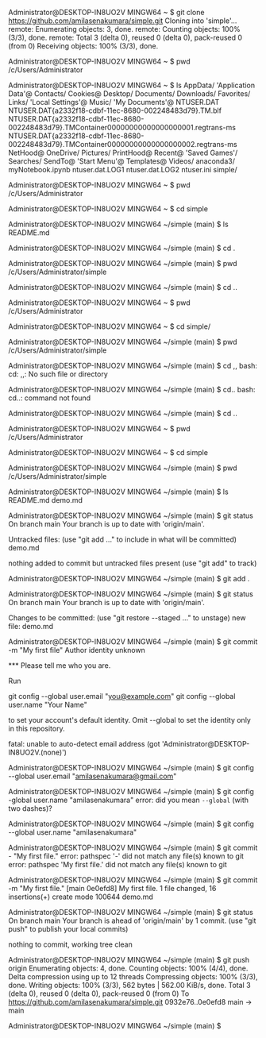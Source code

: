 
Administrator@DESKTOP-IN8UO2V MINGW64 ~
$ git clone https://github.com/amilasenakumara/simple.git
Cloning into 'simple'...
remote: Enumerating objects: 3, done.
remote: Counting objects: 100% (3/3), done.
remote: Total 3 (delta 0), reused 0 (delta 0), pack-reused 0 (from 0)
Receiving objects: 100% (3/3), done.

Administrator@DESKTOP-IN8UO2V MINGW64 ~
$ pwd
/c/Users/Administrator

Administrator@DESKTOP-IN8UO2V MINGW64 ~
$ ls
 AppData/
'Application Data'@
 Contacts/
 Cookies@
 Desktop/
 Documents/
 Downloads/
 Favorites/
 Links/
'Local Settings'@
 Music/
'My Documents'@
 NTUSER.DAT
 NTUSER.DAT{a2332f18-cdbf-11ec-8680-002248483d79}.TM.blf
 NTUSER.DAT{a2332f18-cdbf-11ec-8680-002248483d79}.TMContainer00000000000000000001.regtrans-ms
 NTUSER.DAT{a2332f18-cdbf-11ec-8680-002248483d79}.TMContainer00000000000000000002.regtrans-ms
 NetHood@
 OneDrive/
 Pictures/
 PrintHood@
 Recent@
'Saved Games'/
 Searches/
 SendTo@
'Start Menu'@
 Templates@
 Videos/
 anaconda3/
 myNotebook.ipynb
 ntuser.dat.LOG1
 ntuser.dat.LOG2
 ntuser.ini
 simple/

Administrator@DESKTOP-IN8UO2V MINGW64 ~
$ pwd
/c/Users/Administrator

Administrator@DESKTOP-IN8UO2V MINGW64 ~
$ cd simple

Administrator@DESKTOP-IN8UO2V MINGW64 ~/simple (main)
$ ls
README.md

Administrator@DESKTOP-IN8UO2V MINGW64 ~/simple (main)
$ cd .

Administrator@DESKTOP-IN8UO2V MINGW64 ~/simple (main)
$ pwd
/c/Users/Administrator/simple

Administrator@DESKTOP-IN8UO2V MINGW64 ~/simple (main)
$ cd ..

Administrator@DESKTOP-IN8UO2V MINGW64 ~
$ pwd
/c/Users/Administrator

Administrator@DESKTOP-IN8UO2V MINGW64 ~
$ cd simple/

Administrator@DESKTOP-IN8UO2V MINGW64 ~/simple (main)
$ pwd
/c/Users/Administrator/simple

Administrator@DESKTOP-IN8UO2V MINGW64 ~/simple (main)
$ cd ,,
bash: cd: ,,: No such file or directory

Administrator@DESKTOP-IN8UO2V MINGW64 ~/simple (main)
$ cd..
bash: cd..: command not found

Administrator@DESKTOP-IN8UO2V MINGW64 ~/simple (main)
$ cd ..

Administrator@DESKTOP-IN8UO2V MINGW64 ~
$ pwd
/c/Users/Administrator

Administrator@DESKTOP-IN8UO2V MINGW64 ~
$ cd simple

Administrator@DESKTOP-IN8UO2V MINGW64 ~/simple (main)
$ pwd
/c/Users/Administrator/simple

Administrator@DESKTOP-IN8UO2V MINGW64 ~/simple (main)
$ ls
README.md  demo.md

Administrator@DESKTOP-IN8UO2V MINGW64 ~/simple (main)
$ git status
On branch main
Your branch is up to date with 'origin/main'.

Untracked files:
  (use "git add <file>..." to include in what will be committed)
        demo.md

nothing added to commit but untracked files present (use "git add" to track)

Administrator@DESKTOP-IN8UO2V MINGW64 ~/simple (main)
$ git add .

Administrator@DESKTOP-IN8UO2V MINGW64 ~/simple (main)
$ git status
On branch main
Your branch is up to date with 'origin/main'.

Changes to be committed:
  (use "git restore --staged <file>..." to unstage)
        new file:   demo.md


Administrator@DESKTOP-IN8UO2V MINGW64 ~/simple (main)
$ git commit -m "My first file"
Author identity unknown

*** Please tell me who you are.

Run

  git config --global user.email "you@example.com"
  git config --global user.name "Your Name"

to set your account's default identity.
Omit --global to set the identity only in this repository.

fatal: unable to auto-detect email address (got 'Administrator@DESKTOP-IN8UO2V.(none)')

Administrator@DESKTOP-IN8UO2V MINGW64 ~/simple (main)
$ git config --global user.email "amilasenakumara@gmail.com"

Administrator@DESKTOP-IN8UO2V MINGW64 ~/simple (main)
$ git config -global user.name "amilasenakumara"
error: did you mean `--global` (with two dashes)?

Administrator@DESKTOP-IN8UO2V MINGW64 ~/simple (main)
$ git config --global user.name "amilasenakumara"

Administrator@DESKTOP-IN8UO2V MINGW64 ~/simple (main)
$ git commit - "My first file."
error: pathspec '-' did not match any file(s) known to git
error: pathspec 'My first file.' did not match any file(s) known to git

Administrator@DESKTOP-IN8UO2V MINGW64 ~/simple (main)
$ git commit -m "My first file."
[main 0e0efd8] My first file.
 1 file changed, 16 insertions(+)
 create mode 100644 demo.md

Administrator@DESKTOP-IN8UO2V MINGW64 ~/simple (main)
$ git status
On branch main
Your branch is ahead of 'origin/main' by 1 commit.
  (use "git push" to publish your local commits)

nothing to commit, working tree clean

Administrator@DESKTOP-IN8UO2V MINGW64 ~/simple (main)
$ git push origin
Enumerating objects: 4, done.
Counting objects: 100% (4/4), done.
Delta compression using up to 12 threads
Compressing objects: 100% (3/3), done.
Writing objects: 100% (3/3), 562 bytes | 562.00 KiB/s, done.
Total 3 (delta 0), reused 0 (delta 0), pack-reused 0 (from 0)
To https://github.com/amilasenakumara/simple.git
   0932e76..0e0efd8  main -> main

Administrator@DESKTOP-IN8UO2V MINGW64 ~/simple (main)
$
